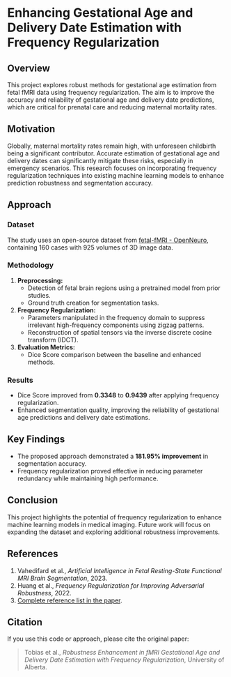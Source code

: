 # Enhancing Gestational Age and Delivery Date Estimation with Frequency Regularization

## Overview

This project explores robust methods for gestational age estimation from fetal fMRI data using frequency regularization. The aim is to improve the accuracy and reliability of gestational age and delivery date predictions, which are critical for prenatal care and reducing maternal mortality rates.

## Motivation

Globally, maternal mortality rates remain high, with unforeseen childbirth being a significant contributor. Accurate estimation of gestational age and delivery dates can significantly mitigate these risks, especially in emergency scenarios. This research focuses on incorporating frequency regularization techniques into existing machine learning models to enhance prediction robustness and segmentation accuracy.

## Approach

### Dataset
The study uses an open-source dataset from [fetal-fMRI - OpenNeuro](https://openneuro.org/), containing 160 cases with 925 volumes of 3D image data.

### Methodology
1. **Preprocessing:** 
   - Detection of fetal brain regions using a pretrained model from prior studies.
   - Ground truth creation for segmentation tasks.
2. **Frequency Regularization:**
   - Parameters manipulated in the frequency domain to suppress irrelevant high-frequency components using zigzag patterns.
   - Reconstruction of spatial tensors via the inverse discrete cosine transform (IDCT).
3. **Evaluation Metrics:**
   - Dice Score comparison between the baseline and enhanced methods.

### Results
- Dice Score improved from **0.3348** to **0.9439** after applying frequency regularization.
- Enhanced segmentation quality, improving the reliability of gestational age predictions and delivery date estimations.

## Key Findings
- The proposed approach demonstrated a **181.95% improvement** in segmentation accuracy.
- Frequency regularization proved effective in reducing parameter redundancy while maintaining high performance.

## Conclusion
This project highlights the potential of frequency regularization to enhance machine learning models in medical imaging. Future work will focus on expanding the dataset and exploring additional robustness improvements.

## References
1. Vahedifard et al., *Artificial Intelligence in Fetal Resting-State Functional MRI Brain Segmentation*, 2023.
2. Huang et al., *Frequency Regularization for Improving Adversarial Robustness*, 2022.
3. [Complete reference list in the paper](#).

## Citation
If you use this code or approach, please cite the original paper:
> Tobias et al., *Robustness Enhancement in fMRI Gestational Age and Delivery Date Estimation with Frequency Regularization*, University of Alberta.
